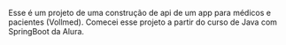 Esse é um projeto de uma construção de api de um app para médicos e pacientes (Vollmed). 
Comecei esse projeto a partir do curso de Java com SpringBoot da Alura.  
